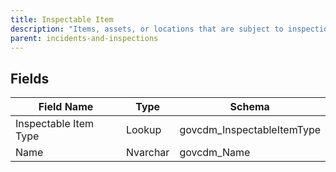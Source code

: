 ```yaml
---
title: Inspectable Item
description: "Items, assets, or locations that are subject to inspection."
parent: incidents-and-inspections
---
```


## Fields

| Field Name | Type | Schema |
|------------|------|--------|
| Inspectable Item Type | Lookup | govcdm_InspectableItemType |
| Name | Nvarchar | govcdm_Name |


